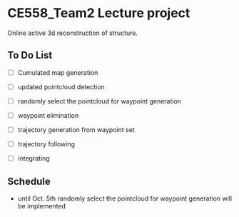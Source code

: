 # CE558_Team2 Lecture project
 Online active 3d reconstruction of structure.
## To Do List
- [ ] Cumulated map generation
- [ ] updated pointcloud detection
- [ ] randomly select the pointcloud for waypoint generation
- [ ] waypoint elimination
- [ ] trajectory generation from waypoint set
- [ ] trajectory following 
- [ ] integrating
	

## Schedule
* until Oct. 5th
	randomly select the pointcloud for waypoint generation will be implemented
